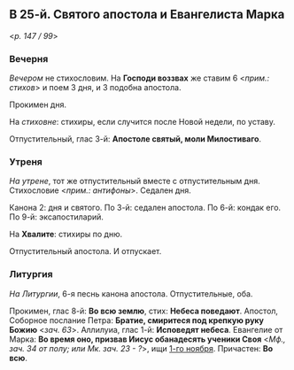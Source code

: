 
## В 25-й. Святого апостола и Евангелиста Марка

<*p. 147 / 99*>

### Вечерня

*Вечером* не стихословим. На **Господи воззвах** же ставим 6 <*прим.: стихов*> и поем 3 дня, 
и 3 подобна апостола. 

Прокимен дня. 

На *стиховне*: стихиры, если случится после Новой недели, по уставу. 

Отпустительный, глас 3-й: **Апостоле святый, моли Милостиваго**. 

### Утреня

*На утрене*, тот же отпустительный вместе с отпустительным дня. 
Стихословие <*прим.: антифоны*>. Седален дня.  

Канона 2: дня и святого. 
По 3-й: седален апостола. 
По 6-й: кондак его. 
По 9-й: эксапостиларий. 

На **Хвалите**: стихиры по дню. 

Отпустительный апостола. И отпускает.  

### Литургия

*На Литургии*, 6-я песнь канона апостола. 
Отпустительные, оба.  

Прокимен, глас 8-й: **Во всю землю**, стих: **Небеса поведают**. 
Апостол, Соборное послание Петра: **Братие, смиритеся под крепкую руку Божию** <*зач. 63*>. 
Аллилуиа, глас 1-й: **Исповедят небеса**. 
Евангелие от Марка: **Во время оно, призвав Иисус обанадесять ученики Своя** <*Мф., зач. 34 от полу; или Мк. зач. 23 - ?*>, 
ищи [1-го ноября](../11_november/11_01_MES.ru.md). 
Причастен: **Во всю**. 
